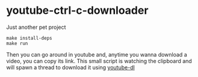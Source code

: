 # youtube-ctrl-c-downloader
Just another pet project 

```shell
make install-deps
make run
```

Then you can go around in youtube and, anytime you wanna download a video, you can copy its link.
This small script is watching the clipboard and will spawn a thread to download it using [youtube-dl](https://github.com/ytdl-org/youtube-dl)
